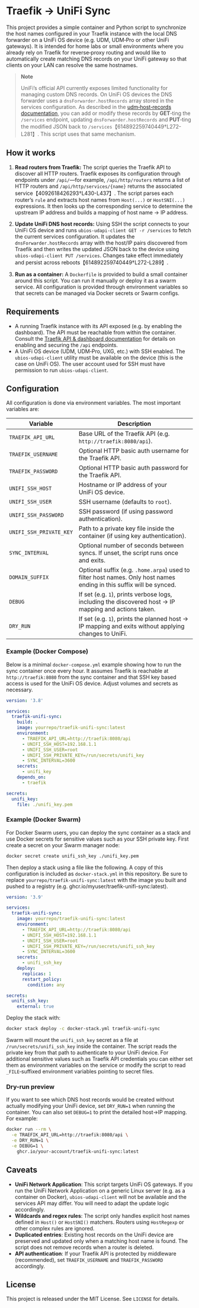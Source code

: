 # Traefik → UniFi Sync

This project provides a simple container and Python script to synchronize the host
names configured in your Traefik instance with the local DNS forwarder on a
UniFi OS device (e.g. UDM, UDM‑Pro or other UniFi gateways).  It is intended
for home labs or small environments where you already rely on Traefik for
reverse‑proxy routing and would like to automatically create matching DNS
records on your UniFi gateway so that clients on your LAN can resolve the same
hostnames.

> **Note**
>
> UniFi’s official API currently exposes limited functionality for managing
> custom DNS records.  On UniFi OS devices the DNS forwarder uses a
> `dnsForwarder.hostRecords` array stored in the services configuration.  As
> described in the [udm‑host‑records documentation](https://github.com/evaneaston/udm-host-records),
> you can add or modify these records by **GET**‑ting the `/services` endpoint,
> updating `dnsForwarder.hostRecords` and **PUT**‑ting the modified JSON back to
> `/services`【614892259740449†L272-L281】.  This script uses that same
> mechanism.

## How it works

1. **Read routers from Traefik:**  The script queries the Traefik API to
   discover all HTTP routers.  Traefik exposes its configuration through
   endpoints under `/api/`—for example, `/api/http/routers` returns a list of
   HTTP routers and `/api/http/services/{name}` returns the associated
   service【4092618426293†L430-L437】.  The script parses each router’s `rule`
   and extracts host names from `Host(...)` or `HostSNI(...)` expressions.
   It then looks up the corresponding service to determine the upstream IP
   address and builds a mapping of host name → IP address.

2. **Update UniFi DNS host records:**  Using SSH the script connects to your
   UniFi OS device and runs `ubios‑udapi‑client GET -r /services` to fetch the
   current services configuration.  It updates the `dnsForwarder.hostRecords`
   array with the host/IP pairs discovered from Traefik and then writes the
   updated JSON back to the device using `ubios‑udapi‑client PUT /services`.
   Changes take effect immediately and persist across reboots【614892259740449†L272-L289】.

3. **Run as a container:**  A `Dockerfile` is provided to build a small
   container around this script.  You can run it manually or deploy it as a
   swarm service.  All configuration is provided through environment variables
   so that secrets can be managed via Docker secrets or Swarm configs.

## Requirements

* A running Traefik instance with its API exposed (e.g. by enabling the
  dashboard).  The API must be reachable from within the container.  Consult
  the [Traefik API & dashboard documentation](https://doc.traefik.io/traefik/reference/install-configuration/api-dashboard/)
  for details on enabling and securing the `/api` endpoints.
* A UniFi OS device (UDM, UDM‑Pro, UXG, etc.) with SSH enabled.  The
  `ubios‑udapi‑client` utility must be available on the device (this is the
  case on UniFi OS).  The user account used for SSH must have permission to
  run `ubios‑udapi‑client`.

## Configuration

All configuration is done via environment variables.  The most important
variables are:

| Variable                 | Description                                                                                              |
|--------------------------|----------------------------------------------------------------------------------------------------------|
| `TRAEFIK_API_URL`        | Base URL of the Traefik API (e.g. `http://traefik:8080/api`).                                            |
| `TRAEFIK_USERNAME`       | Optional HTTP basic auth username for the Traefik API.                                                   |
| `TRAEFIK_PASSWORD`       | Optional HTTP basic auth password for the Traefik API.                                                   |
| `UNIFI_SSH_HOST`         | Hostname or IP address of your UniFi OS device.                                                          |
| `UNIFI_SSH_USER`         | SSH username (defaults to `root`).                                                                       |
| `UNIFI_SSH_PASSWORD`     | SSH password (if using password authentication).                                                          |
| `UNIFI_SSH_PRIVATE_KEY`  | Path to a private key file inside the container (if using key authentication).                           |
| `SYNC_INTERVAL`          | Optional number of seconds between syncs.  If unset, the script runs once and exits.                     |
| `DOMAIN_SUFFIX`          | Optional suffix (e.g. `.home.arpa`) used to filter host names.  Only host names ending in this suffix will be synced. |
| `DEBUG`                  | If set (e.g. `1`), prints verbose logs, including the discovered host → IP mapping and actions taken.    |
| `DRY_RUN`                | If set (e.g. `1`), prints the planned host → IP mapping and exits without applying changes to UniFi.     |

### Example (Docker Compose)

Below is a minimal `docker-compose.yml` example showing how to run the sync
container once every hour.  It assumes Traefik is reachable at
`http://traefik:8080` from the sync container and that SSH key based access is
used for the UniFi OS device.  Adjust volumes and secrets as necessary.

```yaml
version: '3.8'

services:
  traefik-unifi-sync:
    build: .
    image: yourrepo/traefik-unifi-sync:latest
    environment:
      - TRAEFIK_API_URL=http://traefik:8080/api
      - UNIFI_SSH_HOST=192.168.1.1
      - UNIFI_SSH_USER=root
      - UNIFI_SSH_PRIVATE_KEY=/run/secrets/unifi_key
      - SYNC_INTERVAL=3600
    secrets:
      - unifi_key
    depends_on:
      - traefik

secrets:
  unifi_key:
    file: ./unifi_key.pem
```

### Example (Docker Swarm)

For Docker Swarm users, you can deploy the sync container as a stack and
use Docker secrets for sensitive values such as your SSH private key.  First
create a secret on your Swarm manager node:

```sh
docker secret create unifi_ssh_key ./unifi_key.pem
```

Then deploy a stack using a file like the following.  A copy of this
configuration is included as `docker-stack.yml` in this repository.  Be sure
to replace `yourrepo/traefik-unifi-sync:latest` with the image you built and
pushed to a registry (e.g. ghcr.io/myuser/traefik-unifi-sync:latest).

```yaml
version: '3.9'

services:
  traefik-unifi-sync:
    image: yourrepo/traefik-unifi-sync:latest
    environment:
      - TRAEFIK_API_URL=http://traefik:8080/api
      - UNIFI_SSH_HOST=192.168.1.1
      - UNIFI_SSH_USER=root
      - UNIFI_SSH_PRIVATE_KEY=/run/secrets/unifi_ssh_key
      - SYNC_INTERVAL=3600
    secrets:
      - unifi_ssh_key
    deploy:
      replicas: 1
      restart_policy:
        condition: any

secrets:
  unifi_ssh_key:
    external: true
```

Deploy the stack with:

```sh
docker stack deploy -c docker-stack.yml traefik-unifi-sync
```

Swarm will mount the `unifi_ssh_key` secret as a file at
`/run/secrets/unifi_ssh_key` inside the container.  The script reads the
private key from that path to authenticate to your UniFi device.  For
additional sensitive values such as Traefik API credentials you can either
set them as environment variables on the service or modify the script to
read `_FILE`‑suffixed environment variables pointing to secret files.

### Dry-run preview

If you want to see which DNS host records would be created without actually
modifying your UniFi device, set `DRY_RUN=1` when running the container.  You
can also set `DEBUG=1` to print the detailed host→IP mapping.  For example:

```bash
docker run --rm \
  -e TRAEFIK_API_URL=http://traefik:8080/api \
  -e DRY_RUN=1 \
  -e DEBUG=1 \
    ghcr.io/your-account/traefik-unifi-sync:latest
```

## Caveats

* **UniFi Network Application**:  This script targets UniFi OS gateways.  If
  you run the UniFi Network Application on a generic Linux server (e.g. as a
  container on Docker), `ubios‑udapi‑client` will not be available and the
  services API may differ.  You will need to adapt the update logic accordingly.
* **Wildcards and regex rules**:  The script only handles explicit host names
  defined in `Host()` or `HostSNI()` matchers.  Routers using `HostRegexp` or
  other complex rules are ignored.
* **Duplicated entries**:  Existing host records on the UniFi device are
  preserved and updated only when a matching host name is found.  The script
  does not remove records when a router is deleted.
* **API authentication**:  If your Traefik API is protected by middleware
  (recommended), set `TRAEFIK_USERNAME` and `TRAEFIK_PASSWORD` accordingly.

## License

This project is released under the MIT License.  See `LICENSE` for details.

